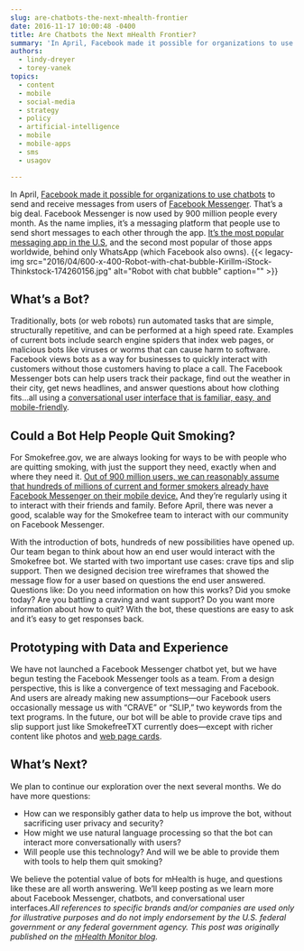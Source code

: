 ```yaml
---
slug: are-chatbots-the-next-mhealth-frontier
date: 2016-11-17 10:00:48 -0400
title: Are Chatbots the Next mHealth Frontier?
summary: 'In April, Facebook made it possible for organizations to use chatbots to send and receive messages from users of Facebook Messenger. That’s a big deal. Facebook Messenger is now used by 900 million people every month. As the name implies, it’s a messaging platform that people use to send short messages to each other through'
authors:
  - lindy-dreyer
  - torey-vanek
topics:
  - content
  - mobile
  - social-media
  - strategy
  - policy
  - artificial-intelligence
  - mobile
  - mobile-apps
  - sms
  - usagov

---
```


In April, <a href="https://developers.facebook.com/blog/post/2016/04/12/bots-for-messenger/" target="_blank">Facebook made it possible for organizations to use chatbots</a> to send and receive messages from users of <a href="https://www.messenger.com/" target="_blank">Facebook Messenger</a>. That’s a big deal. Facebook Messenger is now used by 900 million people every month. As the name implies, it’s a messaging platform that people use to send short messages to each other through the app. <a href="https://www.similarweb.com/blog/worldwide-messaging-apps" target="_blank">It’s the most popular messaging app in the U.S</a>, and the second most popular of those apps worldwide, behind only WhatsApp (which Facebook also owns). {{< legacy-img src="2016/04/600-x-400-Robot-with-chat-bubble-Kirillm-iStock-Thinkstock-174260156.jpg" alt="Robot with chat bubble" caption="" >}} 

## What&#8217;s a Bot?

Traditionally, bots (or web robots) run automated tasks that are simple, structurally repetitive, and can be performed at a high speed rate. Examples of current bots include search engine spiders that index web pages, or malicious bots like viruses or worms that can cause harm to software. Facebook views bots as a way for businesses to quickly interact with customers without those customers having to place a call. The Facebook Messenger bots can help users track their package, find out the weather in their city, get news headlines, and answer questions about how clothing fits…all using a <a href="http://www.fastcodesign.com/3058546/conversational-interfaces-explained" target="_blank">conversational user interface that is familiar, easy, and mobile-friendly</a>.

## Could a Bot Help People Quit Smoking?

For Smokefree.gov, we are always looking for ways to be with people who are quitting smoking, with just the support they need, exactly when and where they need it. <a href="http://fortune.com/2016/04/07/facebook-messenger-900-million/" target="_blank">Out of 900 million users, we can reasonably assume that hundreds of millions of current and former smokers already have Facebook Messenger on their mobile device.</a> And they’re regularly using it to interact with their friends and family. Before April, there was never a good, scalable way for the Smokefree team to interact with our community on Facebook Messenger.

With the introduction of bots, hundreds of new possibilities have opened up. Our team began to think about how an end user would interact with the Smokefree bot. We started with two important use cases: crave tips and slip support. Then we designed decision tree wireframes that showed the message flow for a user based on questions the end user answered. Questions like: Do you need information on how this works? Did you smoke today? Are you battling a craving and want support? Do you want more information about how to quit? With the bot, these questions are easy to ask and it’s easy to get responses back.

## Prototyping with Data and Experience

We have not launched a Facebook Messenger chatbot yet, but we have begun testing the Facebook Messenger tools as a team. From a design perspective, this is like a convergence of text messaging and Facebook. And users are already making new assumptions—our Facebook users occasionally message us with “CRAVE” or “SLIP,” two keywords from the text programs. In the future, our bot will be able to provide crave tips and slip support just like SmokefreeTXT currently does—except with richer content like photos and <a href="https://techcrunch.com/2015/07/15/twitbook-part-357345005/" target="_blank">web page cards</a>.

## What’s Next?

We plan to continue our exploration over the next several months. We do have more questions:

  * How can we responsibly gather data to help us improve the bot, without sacrificing user privacy and security?
  * How might we use natural language processing so that the bot can interact more conversationally with users?
  * Will people use this technology? And will we be able to provide them with tools to help them quit smoking?

We believe the potential value of bots for mHealth is huge, and questions like these are all worth answering. We’ll keep posting as we learn more about Facebook Messenger, chatbots, and conversational user interfaces._All references to specific brands and/or companies are used only for illustrative purposes and do not imply endorsement by the U.S. federal government or any federal government agency._
_This post was originally published on the [mHealth Monitor blog](https://www.smokefree.gov/mhealthmonitor/blog-index)._
